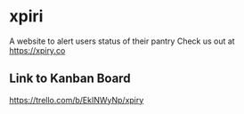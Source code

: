 # xpiri
A website to alert users status of their pantry
Check us out at https://xpiry.co

## Link to Kanban Board
https://trello.com/b/EkINWyNp/xpiry
